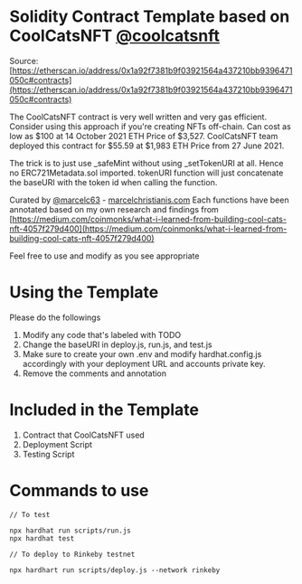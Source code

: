 # Solidity Contract Template based on CoolCatsNFT [@coolcatsnft](https://twitter.com/coolcatsnft)

Source: [https://etherscan.io/address/0x1a92f7381b9f03921564a437210bb9396471050c#contracts](https://etherscan.io/address/0x1a92f7381b9f03921564a437210bb9396471050c#contracts)

The CoolCatsNFT contract is very well written and very gas efficient.
Consider using this approach if you're creating NFTs off-chain.
Can cost as low as $100 at 14 October 2021 ETH Price of $3,527.
CoolCatsNFT team deployed this contract for $55.59 at $1,983 ETH Price from 27 June 2021.

The trick is to just use \_safeMint without using \_setTokenURI at all. Hence no ERC721Metadata.sol imported.
tokenURI function will just concatenate the baseURI with the token id when calling the function.

Curated by [@marcelc63](https://twitter.com/marcelc63) - [marcelchristianis.com](https://marcelchristianis.com)
Each functions have been annotated based on my own research and findings from [https://medium.com/coinmonks/what-i-learned-from-building-cool-cats-nft-4057f279d400](https://medium.com/coinmonks/what-i-learned-from-building-cool-cats-nft-4057f279d400)

Feel free to use and modify as you see appropriate

# Using the Template

Please do the followings

1. Modify any code that's labeled with TODO
2. Change the baseURI in deploy.js, run.js, and test.js
3. Make sure to create your own .env and modify hardhat.config.js accordingly with your deployment URL and accounts private key.
4. Remove the comments and annotation

# Included in the Template

1. Contract that CoolCatsNFT used
2. Deployment Script
3. Testing Script

# Commands to use

```
// To test

npx hardhat run scripts/run.js
npx hardhat test

// To deploy to Rinkeby testnet

npx hardhart run scripts/deploy.js --network rinkeby
```
